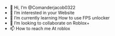 - 👋 Hi, I’m @Comanderjacob0322
- 👀 I’m interested in your Website
- 🌱 I’m currently learning How to use FPS unlocker
- 💞️ I’m looking to collaborate on Roblox+
- 📫 How to reach me At roblox

<!---
CommanderJacob0903/Comanderjacob0322 is a ✨ special ✨ repository because its `README.md` (this file) appears on your GitHub profile.
You can click the Preview link to take a look at your changes.
--->
